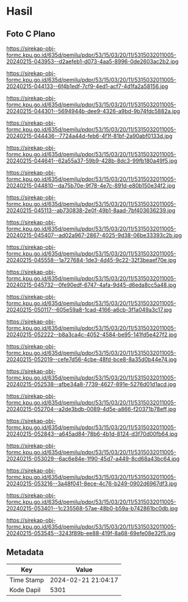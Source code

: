 # Hasil

## Foto C Plano

https://sirekap-obj-formc.kpu.go.id/635d/pemilu/pdpr/53/15/03/20/11/5315032011005-20240215-043953--d2aefeb1-d073-4aa5-8996-0de2603ac2b2.jpg

https://sirekap-obj-formc.kpu.go.id/635d/pemilu/pdpr/53/15/03/20/11/5315032011005-20240215-044133--6f4b1edf-7cf9-4ed1-acf7-4d1fa2a58156.jpg

https://sirekap-obj-formc.kpu.go.id/635d/pemilu/pdpr/53/15/03/20/11/5315032011005-20240215-044301--5694944b-dee9-4326-a9bd-9b74fdc5882a.jpg

https://sirekap-obj-formc.kpu.go.id/635d/pemilu/pdpr/53/15/03/20/11/5315032011005-20240215-044436--7724a44d-feb6-4f1f-81bf-2a90abf0133d.jpg

https://sirekap-obj-formc.kpu.go.id/635d/pemilu/pdpr/53/15/03/20/11/5315032011005-20240215-044641--62a55a37-59b9-428b-8dc3-99fb180a49f5.jpg

https://sirekap-obj-formc.kpu.go.id/635d/pemilu/pdpr/53/15/03/20/11/5315032011005-20240215-044810--da75b70e-9f78-4e7c-891d-e80b150e34f2.jpg

https://sirekap-obj-formc.kpu.go.id/635d/pemilu/pdpr/53/15/03/20/11/5315032011005-20240215-045113--ab730838-2e0f-49b1-8aad-7bf403636239.jpg

https://sirekap-obj-formc.kpu.go.id/635d/pemilu/pdpr/53/15/03/20/11/5315032011005-20240215-045407--ad02a967-2867-4025-9d38-06be33393c2b.jpg

https://sirekap-obj-formc.kpu.go.id/635d/pemilu/pdpr/53/15/03/20/11/5315032011005-20240215-045558--1a727684-1de3-4d45-9c22-32f3beaef70e.jpg

https://sirekap-obj-formc.kpu.go.id/635d/pemilu/pdpr/53/15/03/20/11/5315032011005-20240215-045732--0fe90edf-6747-4afa-9d45-d6eda8cc5a48.jpg

https://sirekap-obj-formc.kpu.go.id/635d/pemilu/pdpr/53/15/03/20/11/5315032011005-20240215-050117--605e59a8-1cad-4166-a6cb-3f1a049a3c17.jpg

https://sirekap-obj-formc.kpu.go.id/635d/pemilu/pdpr/53/15/03/20/11/5315032011005-20240215-052222--b8a3ca4c-4052-4584-be95-141fd5e427f2.jpg

https://sirekap-obj-formc.kpu.go.id/635d/pemilu/pdpr/53/15/03/20/11/5315032011005-20240215-052019--cefe7d56-4cbe-48fd-bce8-8a35d0b44e74.jpg

https://sirekap-obj-formc.kpu.go.id/635d/pemilu/pdpr/53/15/03/20/11/5315032011005-20240215-052538--afbe34a8-7739-4627-891e-5276d01d1acd.jpg

https://sirekap-obj-formc.kpu.go.id/635d/pemilu/pdpr/53/15/03/20/11/5315032011005-20240215-052704--a2de3bdb-0089-4d5e-a866-f20371b78eff.jpg

https://sirekap-obj-formc.kpu.go.id/635d/pemilu/pdpr/53/15/03/20/11/5315032011005-20240215-052843--a645ad84-78b6-4b1d-8124-d3f70d00fb64.jpg

https://sirekap-obj-formc.kpu.go.id/635d/pemilu/pdpr/53/15/03/20/11/5315032011005-20240215-053029--6ac6e84e-1f90-45d7-a449-8cd68a43bc64.jpg

https://sirekap-obj-formc.kpu.go.id/635d/pemilu/pdpr/53/15/03/20/11/5315032011005-20240215-053216--3a48f041-8ece-4c76-b249-0902d6967df3.jpg

https://sirekap-obj-formc.kpu.go.id/635d/pemilu/pdpr/53/15/03/20/11/5315032011005-20240215-053401--1c235568-57ae-48b0-b59a-b742861bc0db.jpg

https://sirekap-obj-formc.kpu.go.id/635d/pemilu/pdpr/53/15/03/20/11/5315032011005-20240215-053545--3243f89b-ee88-419f-8a68-69efe08e32f5.jpg


## Metadata

| Key        | Value               |
| ---------- | ------------------- |
| Time Stamp | 2024-02-21 21:04:17 |
| Kode Dapil | 5301                |



